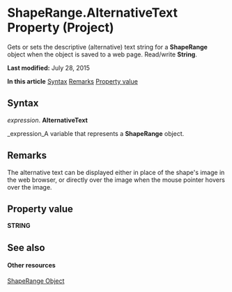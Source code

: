 
# ShapeRange.AlternativeText Property (Project)
Gets or sets the descriptive (alternative) text string for a  **ShapeRange** object when the object is saved to a web page. Read/write **String**.

 **Last modified:** July 28, 2015

 **In this article**
 [Syntax](#sectionSection0)
 [Remarks](#sectionSection1)
 [Property value](#sectionSection2)


## Syntax
<a name="sectionSection0"> </a>

 _expression_. **AlternativeText**

 _expression_A variable that represents a  **ShapeRange** object.


## Remarks
<a name="sectionSection1"> </a>

The alternative text can be displayed either in place of the shape's image in the web browser, or directly over the image when the mouse pointer hovers over the image.


## Property value
<a name="sectionSection2"> </a>

 **STRING**


## See also
<a name="sectionSection2"> </a>


#### Other resources


 [ShapeRange Object](315031aa-4b8c-424b-26e7-ce15897beb05.md)
